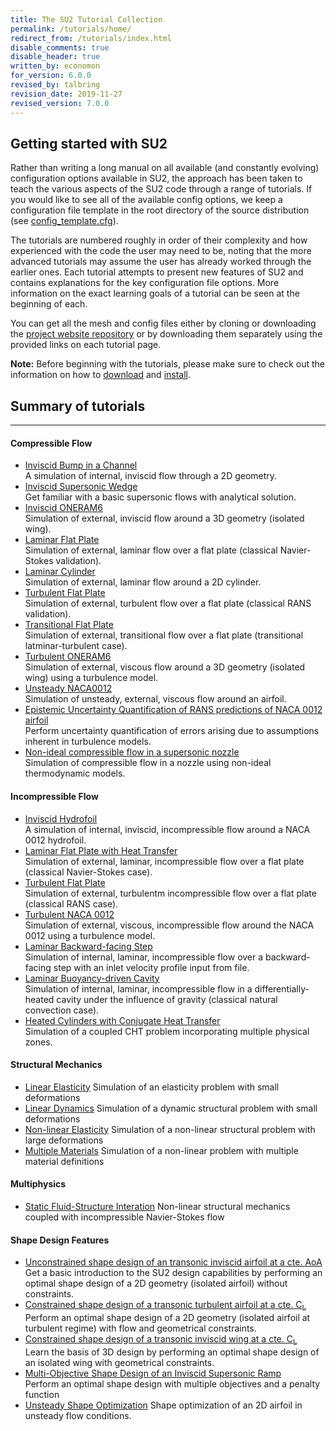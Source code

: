 ```yaml
---
title: The SU2 Tutorial Collection
permalink: /tutorials/home/
redirect_from: /tutorials/index.html
disable_comments: true
disable_header: true
written_by: economon
for_version: 6.0.0
revised_by: talbring
revision_date: 2019-11-27
revised_version: 7.0.0
---
```


## Getting started with SU2

Rather than writing a long manual on all available (and constantly evolving) configuration options available in SU2, the approach has been taken to teach the various aspects of the SU2 code through a range of tutorials. If you would like to see all of the available config options, we keep a configuration file template in the root directory of the source distribution (see [config_template.cfg](https://github.com/su2code/SU2/blob/master/config_template.cfg)).

The tutorials are numbered roughly in order of their complexity and how experienced with the code the user may need to be, noting that the more advanced tutorials may assume the user has already worked through the earlier ones. Each tutorial attempts to present new features of SU2 and contains explanations for the key configuration file options. More information on the exact learning goals of a tutorial can be seen at the beginning of each.

You can get all the mesh and config files either by cloning or downloading the [project website repository](https://github.com/su2code/su2code.github.io) or by downloading them separately using the provided links on each tutorial page.

**Note:** Before beginning with the tutorials, please make sure to check out the information on how to [download](/docs/Download/) and [install](/docs/Installation/).

## Summary of tutorials
------

#### Compressible Flow

* [Inviscid Bump in a Channel](/tutorials/Inviscid_Bump/)   
A simulation of internal, inviscid flow through a 2D geometry.
* [Inviscid Supersonic Wedge](/tutorials/Inviscid_Wedge/)    
Get familiar with a basic supersonic flows with analytical solution.
* [Inviscid ONERAM6](/tutorials/Inviscid_ONERAM6/)    
Simulation of external, inviscid flow around a 3D geometry (isolated wing).
* [Laminar Flat Plate](/tutorials/Laminar_Flat_Plate/)   
Simulation of external, laminar flow over a flat plate (classical Navier-Stokes validation).
* [Laminar Cylinder](/tutorials/Laminar_Cylinder/)    
Simulation of external, laminar flow around a 2D cylinder.
* [Turbulent Flat Plate](/tutorials/Turbulent_Flat_Plate/)    
Simulation of external, turbulent flow over a flat plate (classical RANS validation).
* [Transitional Flat Plate](/tutorials/Transitional_Flat_Plate/)    
Simulation of external, transitional flow over a flat plate (transitional latminar-turbulent case).
* [Turbulent ONERAM6](/tutorials/Turbulent_ONERAM6/)     
Simulation of external, viscous flow around a 3D geometry (isolated wing) using a turbulence model.
* [Unsteady NACA0012](/tutorials/Unsteady_NACA0012/)     
Simulation of unsteady, external, viscous flow around an airfoil.
* [Epistemic Uncertainty Quantification of RANS predictions of NACA 0012 airfoil](/tutorials/UQ_NACA0012/)    
Perform uncertainty quantification of errors arising due to assumptions inherent in turbulence models.
* [Non-ideal compressible flow in a supersonic nozzle](/tutorials/NICFD_nozzle/)    
Simulation of compressible flow in a nozzle using non-ideal thermodynamic models.

#### Incompressible Flow

* [Inviscid Hydrofoil](/tutorials/Inc_Inviscid_Hydrofoil/)   
A simulation of internal, inviscid, incompressible flow around a NACA 0012 hydrofoil.
* [Laminar Flat Plate with Heat Transfer](/tutorials/Inc_Laminar_Flat_Plate/)    
Simulation of external, laminar, incompressible flow over a flat plate (classical Navier-Stokes case).
* [Turbulent Flat Plate](/tutorials/Inc_Turbulent_Flat_Plate/)    
Simulation of external, turbulentm incompressible flow over a flat plate (classical RANS case).
* [Turbulent NACA 0012](/tutorials/Inc_Turbulent_NACA0012/)    
Simulation of external, viscous, incompressible flow around the NACA 0012 using a turbulence model.
* [Laminar Backward-facing Step](/tutorials/Inc_Laminar_Step/)    
Simulation of internal, laminar, incompressible flow over a backward-facing step with an inlet velocity profile input from file.
* [Laminar Buoyancy-driven Cavity](/tutorials/Inc_Laminar_Cavity/)    
Simulation of internal, laminar, incompressible flow in a differentially-heated cavity under the influence of gravity (classical natural convection case).
* [Heated Cylinders with Conjugate Heat Transfer](/tutorials/Inc_Heated_Cylinders/)     
Simulation of a coupled CHT problem incorporating multiple physical zones.

#### Structural Mechanics
* [Linear Elasticity](/tutorials/Linear_Elasticity/)
Simulation of an elasticity problem with small deformations
* [Linear Dynamics](/tutorials/Linear_Dynamics/)
Simulation of a dynamic structural problem with small deformations
* [Non-linear Elasticity](/tutorials/Nonlinear-Elasticity/)
Simulation of a non-linear structural problem with large deformations
* [Multiple Materials](/tutorials/Multiple_Material/)
Simulation of a non-linear problem with multiple material definitions

#### Multiphysics
* [Static Fluid-Structure Interation](/tutorials/Static_FSI/)
Non-linear structural mechanics coupled with incompressible Navier-Stokes flow

#### Shape Design Features

* [Unconstrained shape design of an transonic inviscid airfoil at a cte. AoA](/tutorials/Inviscid_2D_Unconstrained_NACA0012/)
Get a basic introduction to the SU2 design capabilities by performing an optimal shape design of a 2D geometry (isolated airfoil) without constraints.
* [Constrained shape design of a transonic turbulent airfoil at a cte. C<sub>L</sub>](/tutorials/Turbulent_2D_Constrained_RAE2822/)    
Perform an optimal shape design of a 2D geometry (isolated airfoil at turbulent regime) with flow and geometrical constraints.
* [Constrained shape design of a transonic inviscid wing at a cte. C<sub>L</sub>](/tutorials/Inviscid_3D_Constrained_ONERAM6/)    
Learn the basis of 3D design by performing an optimal shape design of an isolated wing with geometrical constraints.
* [Multi-Objective Shape Design of an Inviscid Supersonic Ramp](/tutorials/Multi_Objective_Shape_Design/)    
 Perform an optimal shape design with multiple objectives and a penalty function
* [Unsteady Shape Optimization](/tutorials/Unsteady_Shape_Opt_NACA0012/) 
 Shape optimization of an 2D airfoil in unsteady flow conditions.
